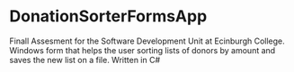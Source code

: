# DonationSorterFormsApp
 Finall Assesment for the Software Development Unit at Ecinburgh College. Windows form that helps the user sorting lists of donors by amount and saves the new list on a file. Written in C#
